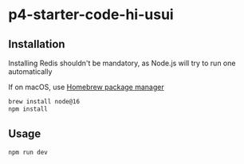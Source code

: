 # p4-starter-code-hi-usui

## Installation

Installing Redis shouldn't be mandatory, as Node.js will try to run one automatically

If on macOS, use [Homebrew package manager](https://brew.sh/)

```bash
brew install node@16
npm install
```

## Usage

```bash
npm run dev
```

